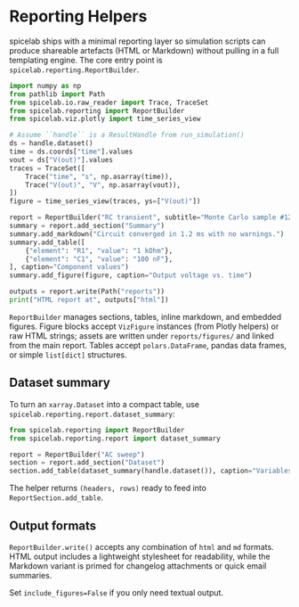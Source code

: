 # Reporting Helpers

spicelab ships with a minimal reporting layer so simulation scripts can
produce shareable artefacts (HTML or Markdown) without pulling in a full templating
engine. The core entry point is `spicelab.reporting.ReportBuilder`.

```python
import numpy as np
from pathlib import Path
from spicelab.io.raw_reader import Trace, TraceSet
from spicelab.reporting import ReportBuilder
from spicelab.viz.plotly import time_series_view

# Assume ``handle`` is a ResultHandle from run_simulation()
ds = handle.dataset()
time = ds.coords["time"].values
vout = ds["V(out)"].values
traces = TraceSet([
    Trace("time", "s", np.asarray(time)),
    Trace("V(out)", "V", np.asarray(vout)),
])
figure = time_series_view(traces, ys=["V(out)"])

report = ReportBuilder("RC transient", subtitle="Monte Carlo sample #12")
summary = report.add_section("Summary")
summary.add_markdown("Circuit converged in 1.2 ms with no warnings.")
summary.add_table([
    {"element": "R1", "value": "1 kOhm"},
    {"element": "C1", "value": "100 nF"},
], caption="Component values")
summary.add_figure(figure, caption="Output voltage vs. time")

outputs = report.write(Path("reports"))
print("HTML report at", outputs["html"])
```

`ReportBuilder` manages sections, tables, inline markdown, and embedded figures.
Figure blocks accept `VizFigure` instances (from Plotly helpers) or raw HTML
strings; assets are written under `reports/figures/` and linked from the main
report. Tables accept `polars.DataFrame`, pandas data frames, or simple
``list[dict]`` structures.

## Dataset summary

To turn an `xarray.Dataset` into a compact table, use
`spicelab.reporting.report.dataset_summary`:

```python
from spicelab.reporting import ReportBuilder
from spicelab.reporting.report import dataset_summary

report = ReportBuilder("AC sweep")
section = report.add_section("Dataset")
section.add_table(dataset_summary(handle.dataset()), caption="Variables & dimensions")
```

The helper returns `(headers, rows)` ready to feed into `ReportSection.add_table`.

## Output formats

`ReportBuilder.write()` accepts any combination of `html` and `md` formats.
HTML output includes a lightweight stylesheet for readability, while the Markdown
variant is primed for changelog attachments or quick email summaries.

Set `include_figures=False` if you only need textual output.
